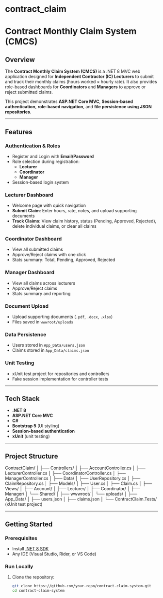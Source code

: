 # contract_claim
# Contract Monthly Claim System (CMCS)

## Overview
The **Contract Monthly Claim System (CMCS)** is a .NET 8 MVC web application designed for **Independent Contractor (IC) Lecturers** to submit and track their monthly claims (hours worked × hourly rate). It also provides role-based dashboards for **Coordinators** and **Managers** to approve or reject submitted claims.

This project demonstrates **ASP.NET Core MVC**, **Session-based authentication**, **role-based navigation**, and **file persistence using JSON repositories**.  

---

## Features

###  Authentication & Roles
- Register and Login with **Email/Password**
- Role selection during registration:  
  - **Lecturer**  
  - **Coordinator**  
  - **Manager**
- Session-based login system

### Lecturer Dashboard
- Welcome page with quick navigation
- **Submit Claim**: Enter hours, rate, notes, and upload supporting documents
- **Track Claims**: View claim history, status (Pending, Approved, Rejected), delete individual claims, or clear all claims

### Coordinator Dashboard
- View all submitted claims
- Approve/Reject claims with one click
- Stats summary: Total, Pending, Approved, Rejected

### Manager Dashboard
- View all claims across lecturers
- Approve/Reject claims
- Stats summary and reporting

### Document Upload
- Upload supporting documents (`.pdf`, `.docx`, `.xlsx`)
- Files saved in `wwwroot/uploads`

### Data Persistence
- Users stored in `App_Data/users.json`
- Claims stored in `App_Data/claims.json`

###  Unit Testing
- xUnit test project for repositories and controllers
- Fake session implementation for controller tests

---

## Tech Stack
- **.NET 8**
- **ASP.NET Core MVC**
- **C#**
- **Bootstrap 5** (UI styling)
- **Session-based authentication**
- **xUnit** (unit testing)

---

## Project Structure
ContractClaim/
│
├── Controllers/
│ ├── AccountController.cs
│ ├── LecturerController.cs
│ ├── CoordinatorController.cs
│ ├── ManagerController.cs
│
├── Data/
│ ├── UserRepository.cs
│ ├── ClaimRepository.cs
│
├── Models/
│ ├── User.cs
│ ├── Claim.cs
│
├── Views/
│ ├── Account/
│ ├── Lecturer/
│ ├── Coordinator/
│ ├── Manager/
│ └── Shared/
│
├── wwwroot/
│ └── uploads/
│
├── App_Data/
│ ├── users.json
│ ├── claims.json
│
└── ContractClaim.Tests/ (xUnit test project)

---

## Getting Started

### Prerequisites
- Install [.NET 8 SDK](https://dotnet.microsoft.com/en-us/download/dotnet/8.0)
- Any IDE (Visual Studio, Rider, or VS Code)

### Run Locally
1. Clone the repository:
   ```bash
   git clone https://github.com/your-repo/contract-claim-system.git
   cd contract-claim-system
